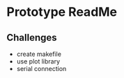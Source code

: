 Prototype ReadMe
================

Challenges
----------

- create makefile
- use plot library
- serial connection

